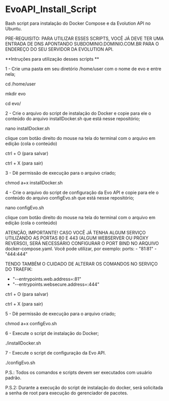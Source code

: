 # EvoAPI_Install_Script
Bash script para instalação do Docker Compose e da Evolution API no Ubuntu.

PRE-REQUISITO: PARA UTILIZAR ESSES SCRIPTS, VOCÊ JÁ DEVE TER UMA ENTRADA DE DNS APONTANDO SUBDOMINIO.DOMINIO.COM.BR PARA O ENDEREÇO DO SEU SERVIDOR DA EVOLUTION API.

**Intruções para utilização desses scripts **

1 - Crie uma pasta em seu diretório /home/user com o nome de evo e entre nela;

cd /home/user

mkdir evo

cd evo/

2 - Crie o arquivo do script de instalação do Docker e copie para ele o conteúdo do arquivo installDocker.sh que está nesse repositório;

nano installDocker.sh

clique com botão direito do mouse na tela do terminal com o arquivo em edição (cola o conteúdo)

ctrl + O (para salvar)

ctrl + X (para sair)

3 - Dê permissão de execução para o arquivo criado;

chmod a+x installDocker.sh

4 - Crie o arquivo do script de configuração da Evo API e copie para ele o conteúdo do arquivo configEvo.sh que está nesse repositório;

nano configEvo.sh

clique com botão direito do mouse na tela do terminal com o arquivo em edição (cola o conteúdo)

ATENÇÃO, IMPORTANTE! CASO VOCÊ JÁ TENHA ALGUM SERVIÇO UTILIZANDO AS PORTAS 80 E 443 (ALGUM WEBSERVER OU PROXY REVERSO), SERÁ NECESSÁRIO CONFIGURAR O PORT BIND NO ARQUIVO docker-compose.yaml.
Você pode utilizar, por exemplo:
ports:
      - "81:81"
      - "444:444"

TENDO TAMBÉM O CUIDADO DE ALTERAR OS COMANDOS NO SERVIÇO DO TRAEFIK:
 - "--entrypoints.web.address=:81"
 - "--entrypoints.websecure.address=:444"

ctrl + O (para salvar)

ctrl + X (para sair)

5 - Dê permissão de execução para o arquivo criado;

chmod a+x configEvo.sh

6 - Execute o script de instalação do Docker;

./installDocker.sh

7 - Execute o script de configuração da Evo API.

./configEvo.sh

P.S.: Todos os comandos e scripts devem ser executados com usuário padrão.

P.S.2: Durante a execução do script de instalação do docker, será solicitada a senha de root para execução do gerenciador de pacotes.
